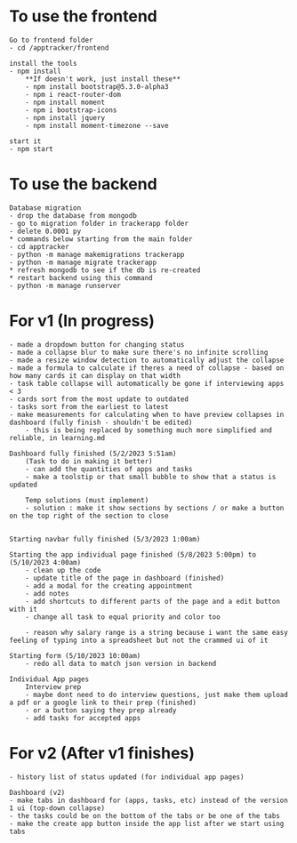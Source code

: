 # To use the frontend

    Go to frontend folder
    - cd /apptracker/frontend 
    
    install the tools
    - npm install
        **If doesn't work, just install these**
        - npm install bootstrap@5.3.0-alpha3
        - npm i react-router-dom
        - npm install moment
        - npm i bootstrap-icons
        - npm install jquery
        - npm install moment-timezone --save

    start it
    - npm start

# To use the backend

    Database migration
    - drop the database from mongodb
    - go to migration folder in trackerapp folder
    - delete 0.0001 py
    * commands below starting from the main folder
    - cd apptracker
    - python -m manage makemigrations trackerapp
    - python -m manage migrate trackerapp
    * refresh mongodb to see if the db is re-created
    * restart backend using this command
    - python -m manage runserver 

# For v1 (In progress)
    - made a dropdown button for changing status
    - made a collapse blur to make sure there's no infinite scrolling
    - made a resize window detection to automatically adjust the collapse
    - made a formula to calculate if theres a need of collapse - based on how many cards it can display on that width
    - task table collapse will automatically be gone if interviewing apps < 3
    - cards sort from the most update to outdated
    - tasks sort from the earliest to latest
    - make measurements for calculating when to have preview collapses in dashboard (fully finish - shouldn't be edited)
        - this is being replaced by something much more simplified and reliable, in learning.md

    Dashboard fully finished (5/2/2023 5:51am)
        (Task to do in making it better)
        - can add the quantities of apps and tasks 
        - make a toolstip or that small bubble to show that a status is updated

        Temp solutions (must implement)
        - solution : make it show sections by sections / or make a button on the top right of the section to close
    

    Starting navbar fully finished (5/3/2023 1:00am)

    Starting the app individual page finished (5/8/2023 5:00pm) to (5/10/2023 4:00am)
        - clean up the code
        - update title of the page in dashboard (finished)
        - add a modal for the creating appointment
        - add notes 
        - add shortcuts to different parts of the page and a edit button with it
        - change all task to equal priority and color too

        - reason why salary range is a string because i want the same easy feeling of typing into a spreadsheet but not the crammed ui of it

    Starting form (5/10/2023 10:00am)
        - redo all data to match json version in backend

    Individual App pages
        Interview prep
        - maybe dont need to do interview questions, just make them upload a pdf or a google link to their prep (finished)
        - or a button saying they prep already
        - add tasks for accepted apps


# For v2 (After v1 finishes)
    - history list of status updated (for individual app pages)

    Dashboard (v2)
    - make tabs in dashboard for (apps, tasks, etc) instead of the version 1 ui (top-down collapse)
    - the tasks could be on the bottom of the tabs or be one of the tabs
    - make the create app button inside the app list after we start using tabs



